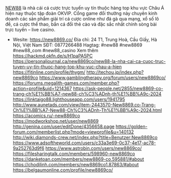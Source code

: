 [NEW88](https://new8869.co/) là nhà cái cá cược trực tuyến uy tín thuộc hàng top khu vực Châu Á hiện nay thuộc tập đoàn OKVIP. Cổng game đổi thưởng này chuyên kinh doanh các sản phẩm giải trí cá cược online như đá gà qua mạng, xổ số lô đề, cá cược thể thao, bắn cá đổi thẻ cào và đặc sắc nhất chính sòng bài trực tuyến – live casino.
- Wesite: https://new8869.co/ 
Địa chỉ: 24 T1, Trung Hoà, Cầu Giấy, Hà Nội, Việt Nam
SĐT: 0877266488
Hagtag: #new88 #new8869 #new88_com #new88_casino
Xem thêm
https://hackmd.okfn.de/s/H1paPA5PC
https://personaljournal.ca/new8869co/new88-la-nha-cai-ca-cuoc-truc-tuyen-uy-tin-thuoc-hang-top-khu-vuc-chau-a-hien
https://fitinline.com/profile/thygm/
http://techou.jp/index.php?new8869co
https://www.gamblingtherapy.org/forum/users/new8869co/
https://forums.megalith-games.com/member.php?action=profile&uid=1214367
https://ask-people.net/2855/new8869-co-trang-ch%E1%BB%A7-new88-ch%C3%ADnh-th%E1%BB%A9c-2024
https://linktaigo88.lighthouseapp.com/users/1941795
http://www.aunetads.com/view/item-2443570-New8869.co-Trang-Ch%E1%BB%A7-New88-Ch%C3%ADnh-Th%E1%BB%A9c-2024.html
https://acomics.ru/-new8869co
https://modworkshop.net/user/new8869
http://genina.com/user/editDone/4356658.page
https://golden-forum.com/memberlist.php?mode=viewprofile&u=140132
http://wiki.diamonds-crew.net/index.php?title=Benutzer:New8869co
https://www.adsoftheworld.com/users/c33a3e69-0c37-4e17-ac78-9a252763d9f6
https://www.astrobin.com/users/new8869co/
https://filesharingtalk.com/members/598960-new8869co
https://danketoan.com/members/new8869-co.595881/#about
https://chodilinh.com/members/new8869co1.87863/#about
https://belgaumonline.com/profile/new8869co/